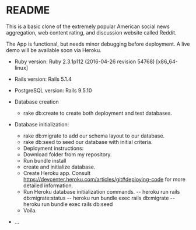 # README

This is a basic clone of the extremely popular American social news aggregation, web content rating, and discussion website called Reddit.

The App is functional, but needs minor debugging before deployment. A live demo will be available soon via Heroku.

* Ruby version: Ruby 2.3.1p112 (2016-04-26 revision 54768) [x86_64-linux]

* Rails version: Rails 5.1.4

* PostgreSQL version: Rails 9.5.10

* Database creation
  - rake db:create to create both deployment and test databases.

* Database initialization:
  - rake db:migrate to add our schema layout to our database.
  - rake db:seed to seed our database with initial criteria.

  * Deployment instructions:
  - Download folder from my repository.
  - Run bundle install
  - create and initialize database.
  - Create Heroku app. Consult https://devcenter.heroku.com/articles/git#deploying-code for more detailed information.
  - Run Heroku database initialization commands.
    -- heroku run rails db:migrate:status
    -- heroku run bundle exec rails db:migrate
    -- heroku run bundle exec rails db:seed
  - Voila.


<!--

* System dependencies

* Configuration

* How to run the test suite:

* Services (job queues, cache servers, search engines, etc.)

-->





* ...
